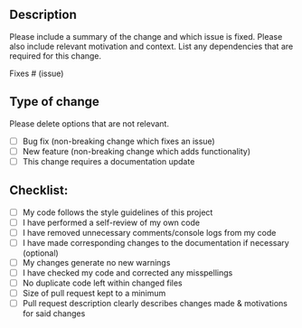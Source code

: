 ## Description

Please include a summary of the change and which issue is fixed. Please also include relevant motivation and context. List any dependencies that are required for this change.

Fixes # (issue)

## Type of change

Please delete options that are not relevant.

- [ ] Bug fix (non-breaking change which fixes an issue)
- [ ] New feature (non-breaking change which adds functionality)
- [ ] This change requires a documentation update

## Checklist:

- [ ] My code follows the style guidelines of this project
- [ ] I have performed a self-review of my own code
- [ ] I have removed unnecessary comments/console logs from my code
- [ ] I have made corresponding changes to the documentation if necessary (optional)
- [ ] My changes generate no new warnings
- [ ] I have checked my code and corrected any misspellings
- [ ] No duplicate code left within changed files
- [ ] Size of pull request kept to a minimum
- [ ] Pull request description clearly describes changes made & motivations for said changes